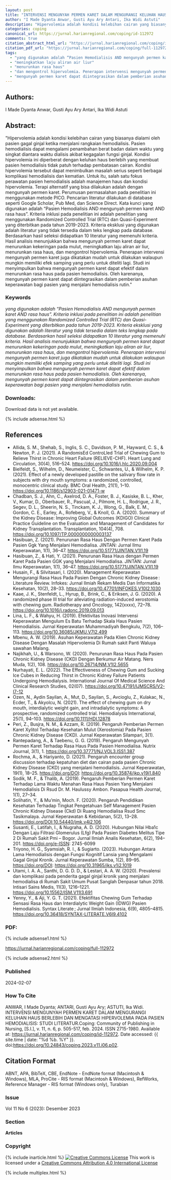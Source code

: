 ```yaml
---
layout: post
title: "INTERVENSI MENGUNYAH PERMEN KARET DALAM MENGURANGI KELUHAN HAUS BERLEBIH DAN MENGATASI HIPERVOLEMIA PADA PASIEN HEMODIALISIS: STUDI LITERATUR"
author: "I Made Dyanta Anwar, Gusti Ayu Ary Antari, Ika Widi Astuti"
description: "Hipervolemia adalah kondisi kelebihan cairan yang biasanya dialami oleh pasien gagal ginjal ketika menjalani rangkaian hemodialisis Pasien hemodialisis dapat mengalami "
categories: coping
canonical_url: https://jurnal.harianregional.com/coping/id-112972
comments: true
citation_abstract_html_url: "https://jurnal.harianregional.com/coping/id-112972"
citation_pdf_url: "https://jurnal.harianregional.com/coping/full-112972"
tags:
  - "yang digunakan adalah “Pasien Hemodialisis AND mengunyah permen karet AND rasa haus”. Kriteria inklusi pada penelitian ini adalah penelitian yang menggunakan Randomized Controlled Trial (RTC) dan Quasi-Experiment yang diterbitkan pada tahun 2019-2023. Kriteria eksklusi yang digunakan adalah literatur yang tidak tersedia dalam teks lengkap pada database. Berdasarkan hasil seleksi didapatkan 10 literatur yang memenuhi kriteria. Hasil analisis menunjukkan bahwa mengunyah permen karet dapat menurunkan kekeringan pada mulut"
  - "meningkatkan laju aliran air liur"
  - "menurunkan rasa haus"
  - "dan mengontrol hipervolemia. Penerapan intervensi mengunyah permen karet juga dikatakan mudah untuk dilakukan walaupun mungkin memiliki efek samping yang perlu untuk diteliti lagi. Studi ini menyimpulkan bahwa mengunyah permen karet dapat efektif dalam menurunkan rasa haus pada pasien hemodialisis. Oleh karenanya"
  - "mengunyah permen karet dapat diintegrasikan dalam pemberian asuhan keperawatan bagi pasien yang menjalani hemodialisis rutin."
---
```


## Authors:
I Made Dyanta Anwar, Gusti Ayu Ary Antari, Ika Widi Astuti

## Abstract:
"Hipervolemia adalah kondisi kelebihan cairan yang biasanya dialami oleh pasien gagal ginjal ketika menjalani rangkaian hemodialisis. Pasien hemodialisis dapat mengalami penambahan berat badan dalam waktu yang singkat diantara waktu dialisis akibat kegagalan fungsi ginjal. Kondisi hipervolemia ini diperberat dengan keluhan haus berlebih yang membuat pasien hemodialisis tidak patuh terhadap pembatasan cairan. Kondisi hipervolemia tersebut dapat menimbulkan masalah serius seperti berbagai komplikasi hemodialisis dan kematian. Untuk itu, salah satu fokus perawatan pasien hemodialisis adalah manajemen haus dan kondisi hipervolemia. Terapi alternatif yang bisa dilakukan adalah dengan mengunyah permen karet. Perumusan permasalahan pada penelitian ini menggunakan metode PICO. Pencarian literatur dilakukan di database seperti Google Scholar, Pub Med, dan Science Direct. Kata kunci yang digunakan adalah “Pasien Hemodialisis AND mengunyah permen karet AND rasa haus”. Kriteria inklusi pada penelitian ini adalah penelitian yang menggunakan Randomized Controlled Trial (RTC) dan Quasi-Experiment yang diterbitkan pada tahun 2019-2023. Kriteria eksklusi yang digunakan adalah literatur yang tidak tersedia dalam teks lengkap pada database. Berdasarkan hasil seleksi didapatkan 10 literatur yang memenuhi kriteria. Hasil analisis menunjukkan bahwa mengunyah permen karet dapat menurunkan kekeringan pada mulut, meningkatkan laju aliran air liur, menurunkan rasa haus, dan mengontrol hipervolemia. Penerapan intervensi mengunyah permen karet juga dikatakan mudah untuk dilakukan walaupun mungkin memiliki efek samping yang perlu untuk diteliti lagi. Studi ini menyimpulkan bahwa mengunyah permen karet dapat efektif dalam menurunkan rasa haus pada pasien hemodialisis. Oleh karenanya, mengunyah permen karet dapat diintegrasikan dalam pemberian asuhan keperawatan bagi pasien yang menjalani hemodialisis rutin."

### Keywords
*yang digunakan adalah “Pasien Hemodialisis AND mengunyah permen karet AND rasa haus”. Kriteria inklusi pada penelitian ini adalah penelitian yang menggunakan Randomized Controlled Trial (RTC) dan Quasi-Experiment yang diterbitkan pada tahun 2019-2023. Kriteria eksklusi yang digunakan adalah literatur yang tidak tersedia dalam teks lengkap pada database. Berdasarkan hasil seleksi didapatkan 10 literatur yang memenuhi kriteria. Hasil analisis menunjukkan bahwa mengunyah permen karet dapat menurunkan kekeringan pada mulut*, *meningkatkan laju aliran air liur*, *menurunkan rasa haus*, *dan mengontrol hipervolemia. Penerapan intervensi mengunyah permen karet juga dikatakan mudah untuk dilakukan walaupun mungkin memiliki efek samping yang perlu untuk diteliti lagi. Studi ini menyimpulkan bahwa mengunyah permen karet dapat efektif dalam menurunkan rasa haus pada pasien hemodialisis. Oleh karenanya*, *mengunyah permen karet dapat diintegrasikan dalam pemberian asuhan keperawatan bagi pasien yang menjalani hemodialisis rutin.*

### Downloads:
Download data is not yet available.

{% include adsense.html %}
## References
- Allida, S. M., Shehab, S., Inglis, S. C., Davidson, P. M., Hayward, C. S., & Newton, P. J. (2021). A RandomisEd ControLled TrIal of Chewing Gum to Relieve Thirst in Chronic Heart Failure (RELIEVE-CHF). Heart Lung and Circulation, 30(4), 516–524. https://doi.org/10.1016/j.hlc.2020.09.004
- Bielfeldt, S., Wilhelm, D., Neumeister, C., Schwantes, U., & Wilhelm, K. P. (2021). Effect of a newly developed pastille on the salivary flow rate in subjects with dry mouth symptoms: a randomized, controlled, monocentric clinical study. BMC Oral Health, 21(1), 1–10. https://doi.org/10.1186/s12903-021-01471-w
- Chadban, S. J., Ahn, C., Axelrod, D. A., Foster, B. J., Kasiske, B. L., Kher, V., Kumar, D., Oberbauer, R., Pascual, J., Pilmore, H. L., Rodrigue, J. R., Segev, D. L., Sheerin, N. S., Tinckam, K. J., Wong, G., Balk, E. M., Gordon, C. E., Earley, A., Rofeberg, V., & Knoll, G. A. (2020). Summary of the Kidney Disease: Improving Global Outcomes (KDIGO) Clinical Practice Guideline on the Evaluation and Management of Candidates for Kidney Transplantation. Transplantation, 104(4), 708. https://doi.org/10.1097/TP.0000000000003137
- Hasibuan, Z. (2021). Penurunan Rasa Haus Dengan Permen Karet Pada Pasien Ggk Yang Menjalani Hemodialisa. JINTAN: Jurnal Ilmu Keperawatan, 1(1), 36–47. https://doi.org/10.51771/JINTAN.V1I1.19
- Hasibuan, Z., & Hati, Y. (2021). Penurunan Rasa Haus dengan Permen Karet Pada Pasien GGK yang Menjalani Hemodialisa. JINTAN: Jurnal Ilmu Keperawatan, 1(1), 36–47. https://doi.org/10.51771/JINTAN.V1I1.19
- Husain, F., & Silvitasari, I. (2020). Management Keperawatan Mengurangi Rasa Haus Pada Pasien Dengan Chronic Kidney Disease : Literature Review. Infokes: Jurnal Ilmiah Rekam Medis Dan Informatika Kesehatan, 10(2), 28–33. https://doi.org/10.47701/INFOKES.V10I2.1030
- Kaae, J. K., Stenfeldt, L., Hyrup, B., Brink, C., & Eriksen, J. G. (2020). A randomized phase III trial for alleviating radiation-induced xerostomia with chewing gum. Radiotherapy and Oncology, 142(xxxx), 72–78. https://doi.org/10.1016/j.radonc.2019.09.013
- Lina, L. F., & Wahyu, H. (2019). Efektivitas Inovasi Intervensi Keperawatan Mengulum Es Batu Terhadap Skala Haus Pasien Hemodialisis. Jurnal Keperawatan Muhammadiyah Bengkulu, 7(2), 106–113. https://doi.org/10.36085/JKMU.V7I2.499
- Mbenu, A. W. (2019). Asuhan Keperawatan Pada Klien Chronic Kidney Disease Dengan Masalah Hipervolemia Di Rumah sakit Panti Waluya sawahan Malang.
- Najikhah, U., & Warsono, W. (2020). Penurunan Rasa Haus Pada Pasien Chronic Kidney Disease (CKD) Dengan Berkumur Air Matang. Ners Muda, 1(2), 108. https://doi.org/10.26714/NM.V1I2.5655
- Nurhayati, E. L. (2022). The Effectiveness of Chewing Gum and Sucking Ice Cubes in Reducing Thirst in Chronic Kidney Failure Patients Undergoing Hemodialysis. International Journal Of Medical Science And Clinical Research Studies, 02(07). https://doi.org/10.47191/IJMSCRS/V2-I7-12
- Ozen, N., Aydin Sayilan, A., Mut, D., Sayilan, S., Avcioglu, Z., Kulakac, N., Ecder, T., & Akyolcu, N. (2021). The effect of chewing gum on dry mouth, interdialytic weight gain, and intradialytic symptoms: A prospective, randomized controlled trial. Hemodialysis International, 25(1), 94–103. https://doi.org/10.1111/HDI.12878
- Peri, Z., Busjra, N. M., & Azzam, R. (2019). Pengaruh Pemberian Permen Karet Xylitol Terhadap Kesehatan Mulut (Xerostomia) Pada Pasien Chronic Kidney Disease (CKD). Jurnal Keperawatan Silampari, 3(1).
- Rantepadang, A., & Taebenu, G. G. (2019). Pengaruh Mengunyah Permen Karet Terhadap Rasa Haus Pada Pasien Hemodialisa. Nutrix Journal, 3(1), 1. https://doi.org/10.37771/NJ.VOL3.ISS1.387
- Rochma, A., & Hariyanto, D. (2021). Pengaruh encounter group discussion terhadap kepatuhan diet dan cairan pada pasien Chronic Kidney Disease (CKD) yang menjalani hemodialisis. Jurnal Keperawatan, 19(1), 18–25. https://doi.org/DOI: https://doi.org/10.35874/jkp.v19i1.840
- Sodik, M. F., & Thalib, A. (2019). Pengaruh Pemberian Permen Karet Terhadap Lama Waktu Menahan Rasa Haus Pasien Yang Menjalani Hemodialisis Di Rsud Dr. M. Haulussy Ambon. Pasapua Health Journal, 1(1), 27–34.
- Solihatin, Y., & Mu’min, Moch. F. (2020). Pengaruh Pendidikan Kesehatan Terhadap Tingkat Pengetahuan Self Management Pasien Chronic Kidney Disease (Ckd) Di Ruang Hemodialisa Rsud Smc Tasikmalaya. Jurnal Keperawatan & Kebidanan, 5(2), 13–28. https://doi.org/DOI:10.54440/jmk.v4i2.106
- Susanti, E., Latifah, I., & Nugraha, A. D. (2020). Hubungan Nilai Hba1c Dengan Laju Filtrasi Glomerulus (Lfg) Pada Pasien Diabetes Melitus Tipe 2 Di Rumah Sakit Pmi – Bogor. Jurnal Ilmiah Analis Kesehatan, 6(2), 194–201. https://doi.org/e-ISSN: 2745-6099
- Triyono, H. G., Syamsiah, R. I., & Sugiarto. (2023). Hubungan Antara Lama Hemodialisis dengan Fungsi Kognitif Lansia yang Mengalami Gagal Ginjal Kronik. Jurnal Keperawatan Sumba, 1(2), 89–95. https://doi.org/DOI: https://doi.org/10.31965/jks.v1i2.1019
- Utami, I. A. A., Santhi, D. G. D. D., & Lestari, A. A. W. (2020). Prevalensi dan komplikasi pada penderita gagal ginjal kronik yang menjalani hemodialisa di Rumah Sakit Umum Pusat Sanglah Denpasar tahun 2018. Intisari Sains Medis, 11(3), 1216–1221. https://doi.org/10.15562/ISM.V11I3.691
- Yenny, Y., & Aji, Y. G. T. (2021). Efektifitas Chewing Gum Terhadap Sensasi Rasa Haus dan Interdialytic Weight Gain (IDWG) Pasien Hemodialisis. Syntax Literate ; Jurnal Ilmiah Indonesia, 6(9), 4805–4815. https://doi.org/10.36418/SYNTAX-LITERATE.V6I9.4102

### PDF:

{% include adsense1.html %}

<https://jurnal.harianregional.com/coping/full-112972>

{% include adsense2.html %}

### Published
2024-02-07

### How To Cite
ANWAR, I Made Dyanta; ANTARI, Gusti Ayu Ary; ASTUTI, Ika Widi.  INTERVENSI MENGUNYAH PERMEN KARET DALAM MENGURANGI KELUHAN HAUS BERLEBIH DAN MENGATASI HIPERVOLEMIA PADA PASIEN HEMODIALISIS: STUDI LITERATUR.Coping: Community of Publishing in Nursing, [S.l.], v. 11, n. 6, p. 505-517, feb. 2024. ISSN 2715-1980. Available at: <https://jurnal.harianregional.com/coping/id-112972>. Date accessed: {{ site.time | date: "%d %b. %Y" }}. doi:https://doi.org/10.24843/coping.2023.v11.i06.p02.

## Citation Format
ABNT, APA, BibTeX, CBE, EndNote - EndNote format (Macintosh & Windows), MLA, ProCite - RIS format (Macintosh & Windows), RefWorks, Reference Manager - RIS format (Windows only), Turabian

### Issue
Vol 11 No 6 (2023): Desember 2023

### Section 
**Articles**

### Copyright 
{% include inarticle.html %}
<a href="http://creativecommons.org/licenses/by/4.0/" rel="license"><img src="https://i.creativecommons.org/l/by/4.0/88x31.png" alt="Creative Commons License" /></a>
This work is licensed under a <a href="http://creativecommons.org/licenses/by/4.0/" rel="nofollow">Creative Commons Attribution 4.0 International License</a>

{% include multiplex.html %}
